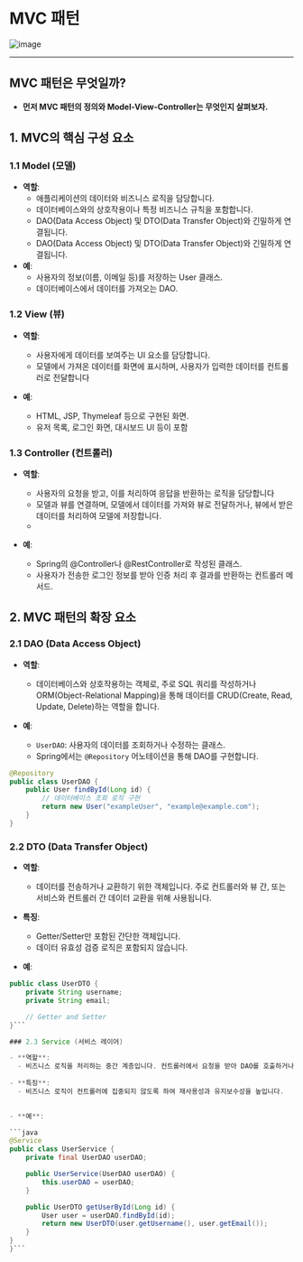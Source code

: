 # MVC 패턴 
<p align="center">
 
![image](https://github.com/user-attachments/assets/88348fd3-703a-48ad-8f2d-2c3cd87fc554)


</p>


---

## MVC 패턴은 무엇일까?
 - **먼저 MVC 패턴의 정의와 Model-View-Controller는 무엇인지 살펴보자.**

## 1. MVC의 핵심 구성 요소

### 1.1 Model (모델)
- **역할**:  
  - 애플리케이션의 데이터와 비즈니스 로직을 담당합니다.
  - 데이터베이스와의 상호작용이나 특정 비즈니스 규칙을 포함합니다.
  - DAO(Data Access Object) 및 DTO(Data Transfer Object)와 긴밀하게 연결됩니다.
  - DAO(Data Access Object) 및 DTO(Data Transfer Object)와 긴밀하게 연결됩니다.
- **예**:  
  - 사용자의 정보(이름, 이메일 등)를 저장하는 User 클래스.
  - 데이터베이스에서 데이터를 가져오는 DAO.

### 1.2 View (뷰)
- **역할**:  
  - 사용자에게 데이터를 보여주는 UI 요소를 담당합니다.
  - 모델에서 가져온 데이터를 화면에 표시하며, 사용자가 입력한 데이터를 컨트롤러로 전달합니다

- **예**:  
  - HTML, JSP, Thymeleaf 등으로 구현된 화면. 
  - 유저 목록, 로그인 화면, 대시보드 UI 등이 포함

 ### 1.3 Controller (컨트롤러)
- **역할**:  
  - 사용자의 요청을 받고, 이를 처리하여 응답을 반환하는 로직을 담당합니다
  - 모델과 뷰를 연결하며, 모델에서 데이터를 가져와 뷰로 전달하거나, 뷰에서 받은 데이터를 처리하여 모델에 저장합니다.
  - 

- **예**:  
  - Spring의 @Controller나 @RestController로 작성된 클래스.
  - 사용자가 전송한 로그인 정보를 받아 인증 처리 후 결과를 반환하는 컨트롤러 메서드.



## 2. MVC 패턴의 확장 요소

### 2.1 DAO (Data Access Object)

- **역할**:  
  - 데이터베이스와 상호작용하는 객체로, 주로 SQL 쿼리를 작성하거나 ORM(Object-Relational Mapping)을 통해 데이터를 CRUD(Create, Read, Update, Delete)하는 역할을 합니다.

- **예**:  
  - `UserDAO`: 사용자의 데이터를 조회하거나 수정하는 클래스.
  - Spring에서는 `@Repository` 어노테이션을 통해 DAO를 구현합니다.

```java
@Repository
public class UserDAO {
    public User findById(Long id) {
        // 데이터베이스 조회 로직 구현
        return new User("exampleUser", "example@example.com");
    }
}
```
### 2.2 DTO (Data Transfer Object)

- **역할**:  
  - 데이터를 전송하거나 교환하기 위한 객체입니다. 주로 컨트롤러와 뷰 간, 또는 서비스와 컨트롤러 간 데이터 교환을 위해 사용됩니다.
 
- **특징**:  
  - Getter/Setter만 포함된 간단한 객체입니다.
  - 데이터 유효성 검증 로직은 포함되지 않습니다.

- **예**:  

```java
public class UserDTO {
    private String username;
    private String email;

    // Getter and Setter
}```

### 2.3 Service (서비스 레이어)

- **역할**:  
  - 비즈니스 로직을 처리하는 중간 계층입니다. 컨트롤러에서 요청을 받아 DAO를 호출하거나, 특정 로직을 수행한 결과를 반환합니다.
 
- **특징**:  
  - 비즈니스 로직이 컨트롤러에 집중되지 않도록 하여 재사용성과 유지보수성을 높입니다.
  

- **예**:  

```java
@Service
public class UserService {
    private final UserDAO userDAO;

    public UserService(UserDAO userDAO) {
        this.userDAO = userDAO;
    }

    public UserDTO getUserById(Long id) {
        User user = userDAO.findById(id);
        return new UserDTO(user.getUsername(), user.getEmail());
    }
}
}```



